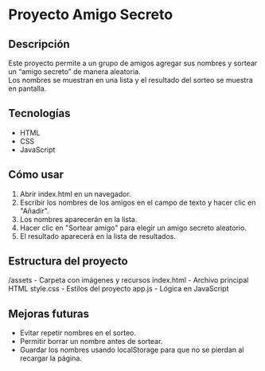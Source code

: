 # Proyecto Amigo Secreto

## Descripción
Este proyecto permite a un grupo de amigos agregar sus nombres y sortear un “amigo secreto” de manera aleatoria.  
Los nombres se muestran en una lista y el resultado del sorteo se muestra en pantalla.

## Tecnologías
- HTML
- CSS
- JavaScript

## Cómo usar
1. Abrir index.html en un navegador.
2. Escribir los nombres de los amigos en el campo de texto y hacer clic en "Añadir".
3. Los nombres aparecerán en la lista.
4. Hacer clic en "Sortear amigo" para elegir un amigo secreto aleatorio.
5. El resultado aparecerá en la lista de resultados.

## Estructura del proyecto
/assets - Carpeta con imágenes y recursos
index.html - Archivo principal HTML
style.css - Estilos del proyecto
app.js - Lógica en JavaScript

## Mejoras futuras
- Evitar repetir nombres en el sorteo.
- Permitir borrar un nombre antes de sortear.
- Guardar los nombres usando localStorage para que no se pierdan al recargar la página.
